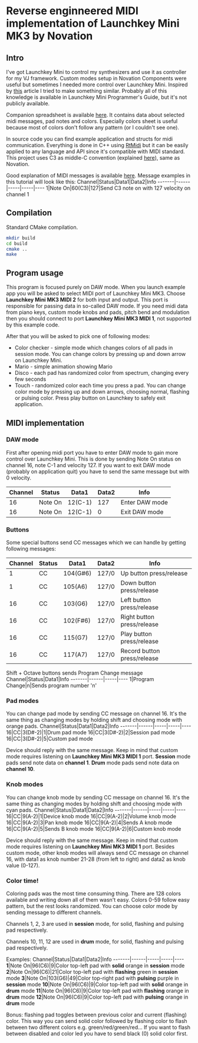 # Reverse enginneered MIDI implementation of Launchkey Mini MK3 by Novation
## Intro
I've got Launchkey Mini to control my synthesizers and use it as controller for my VJ framework.
Custom modes setup in Novation Components were useful but sometimes I needed more control over Launchkey Mini.
Inspired by [this](https://www.partsnotincluded.com/how-to-control-the-leds-on-a-novation-launchkey-mini-ii/) article I tried to make something similar.
Probably all of this knowledge is available in Launchkey Mini Programmer's Guide, but it's not publicly available.

Companion spreadsheet is available [here](https://docs.google.com/spreadsheets/d/e/2PACX-1vQgwSu7S3ifJUJc8kXHBo6Be1NiIXhUXTK6S_oT_4rPPBQmic8yTu5OKbmn-la32DogcFcIzZE-TvMF/pubhtml).
It contains data about selected midi messages, pad notes and colors.
Especially colors sheet is useful because most of colors don't follow any pattern (or I couldn't see one).

In source code you can find example application and structs for midi communication.
Everything is done in C++ using [RtMidi](https://github.com/thestk/rtmidi) but it can be easily applied to any language and API since it's compatible with MIDI standard.
This project uses C3 as middle-C convention (explained [here](https://computermusicresource.com/midikeys.html)), same as Novation.

Good explanation of MIDI messages is available [here](https://users.cs.cf.ac.uk/Dave.Marshall/Multimedia/node158.html).
Message examples in this tutorial will look like this:
Channel|Status|Data1|Data2|Info
-------|------|-----|-----|----
1|Note On|60(C3)|127|Send C3 note on with 127 velocity on channel 1

## Compilation
Standard CMake compilation.
```bash
mkdir build
cd build
cmake ..
make
```

## Program usage
This program is focused purely on DAW mode. When you launch example app you will be asked to select MIDI port of Launchkey Mini MK3.
Choose **Launchkey Mini MK3 MIDI 2** for both input and output.
This port is responsible for passing data in so-called DAW mode.
If you need midi data from piano keys, custom mode knobs and pads, pitch bend and modulation then you should connect to port **Launchkey Mini MK3 MIDI 1**, not supported by this example code.

After that you will be asked to pick one of following modes:
* Color checker - simple mode which changes colors of all pads in session mode. You can change colors by pressing up and down arrow on Launchkey Mini.
* Mario - simple animation showing Mario
* Disco - each pad has randomized color from spectrum, changing every few seconds
* Touch - randomized color each time you press a pad. You can change color mode by pressing up and down arrows, choosing normal, flashing or pulsing color.
Press play button on Launchkey to safely exit application.

## MIDI implementation
### DAW mode
First after opening midi port you have to enter DAW mode to gain more control over Launchkey Mini.
This is done by sending Note On status on channel 16, note C-1 and velocity 127.
If you want to exit DAW mode (probably on application quit) you have to send the same message but with 0 velocity.

Channel|Status|Data1|Data2|Info
-------|------|-----|-----|----
16|Note On|12(C-1)|127|Enter DAW mode
16|Note On|12(C-1)|0|Exit DAW mode

### Buttons
Some special buttons send CC messages which we can handle by getting following messages:

Channel|Status|Data1|Data2|Info
-------|------|-----|-----|----
1|CC|104(G#6)|127/0|Up button press/release
1|CC|105(A6)|127/0|Down button press/release
16|CC|103(G6)|127/0|Left button press/release
16|CC|102(F#6)|127/0|Right button press/release
16|CC|115(G7)|127/0|Play button press/release
16|CC|117(A7)|127/0|Record button press/release

Shift + Octave buttons sends Program Change message
Channel|Status|Data1|Info
-------|------|-----|----
1|Program Change|n|Sends program number 'n'

### Pad modes
You can change pad mode by sending CC message on channel 16.
It's the same thing as changing modes by holding shift and choosing mode with orange pads.
Channel|Status|Data1|Data2|Info
-------|------|-----|-----|----
16|CC|3(D#-2)|1|Drum pad mode
16|CC|3(D#-2)|2|Session pad mode
16|CC|3(D#-2)|5|Custom pad mode

Device should reply with the same message.
Keep in mind that custom mode requires listening on **Launchkey Mini MK3 MIDI 1** port.
**Session** mode pads send note data on **channel 1**.
**Drum** mode pads send note data on **channel 10**.

### Knob modes
You can change knob mode by sending CC message on channel 16.
It's the same thing as changing modes by holding shift and choosing mode with cyan pads.
Channel|Status|Data1|Data2|Info
-------|------|-----|-----|----
16|CC|9(A-2)|1|Device knob mode
16|CC|9(A-2)|2|Volume knob mode
16|CC|9(A-2)|3|Pan knob mode
16|CC|9(A-2)|4|Sends A knob mode
16|CC|9(A-2)|5|Sends B knob mode
16|CC|9(A-2)|6|Custom knob mode

Device should reply with the same message.
Keep in mind that custom mode requires listening on **Launchkey Mini MK3 MIDI 1** port.
Besides custom mode, other knob modes will always send CC message on channel 16, with data1 as knob number 21-28 (from left to right) and data2 as knob value (0-127).

### Color time!
Coloring pads was the most time consuming thing.
There are 128 colors available and writing down all of them wasn't easy.
Colors 0-59 follow easy pattern, but the rest looks randomized.
You can choose color mode by sending message to different channels.

Channels 1, 2, 3 are used in **session** mode, for solid, flashing and pulsing pad respectively.

Channels 10, 11, 12 are used in **drum** mode, for solid, flashing and pulsing pad respectively.

Examples:
Channel|Status|Data1|Data2|Info
-------|------|-----|-----|----
**1**|Note On|96(C6)|9|Color top-left pad with **solid** orange in **session** mode
**2**|Note On|96(C6)|21|Color top-left pad with **flashing** green in **session** mode
**3**|Note On|103(G6)|49|Color top-right pad with **pulsing** purple in **session** mode
**10**|Note On|96(C6)|9|Color top-left pad with **solid** orange in **drum** mode
**11**|Note On|96(C6)|9|Color top-left pad with **flashing** orange in **drum** mode
**12**|Note On|96(C6)|9|Color top-left pad with **pulsing** orange in **drum** mode

Bonus: flashing pad toggles between previous color and current (flashing) color. This way you can send solid color followed by flashing color to flash between two different colors e.g. green/red/green/red... If you want to flash between disabled and color led you have to send black (0) solid color first.
